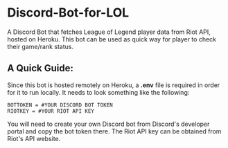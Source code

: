 # Discord-Bot-for-LOL
A Discord Bot that fetches League of Legend player data from Riot API, hosted on Heroku. This bot can be used as quick way for player to check their game/rank status.

## A Quick Guide:
Since this bot is hosted remotely on Heroku, a **.env** file is required in order for it to run locally. It needs to look something like the following:
```
BOTTOKEN = #YOUR DISCORD BOT TOKEN
RIOTKEY = #YOUR RIOT API KEY
```

You will need to create your own Discord bot from Discord's developer portal and copy the bot token there. The Riot API key can be obtained from Riot's API website. 
